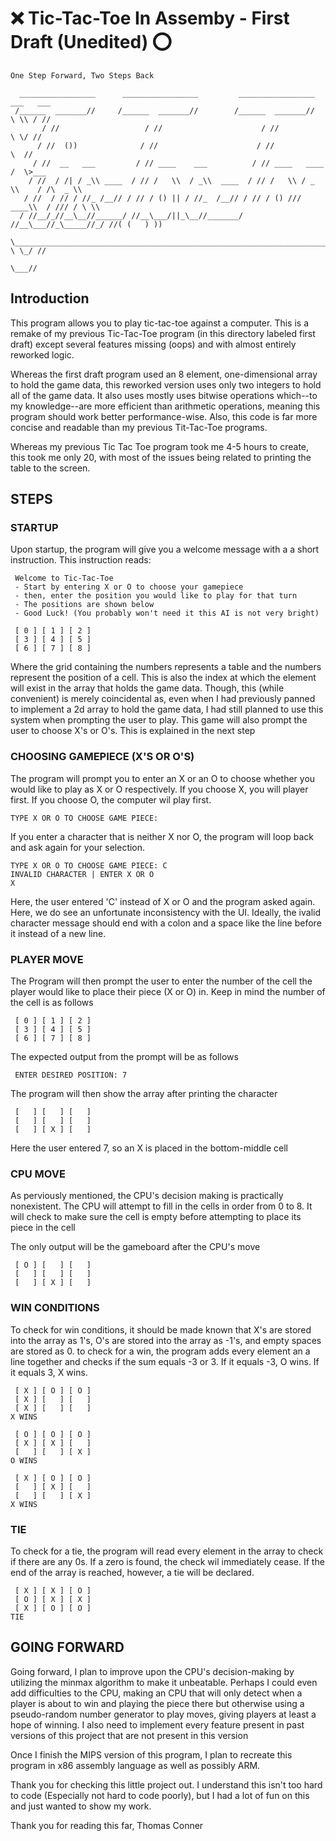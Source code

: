 # :x: Tic-Tac-Toe In Assemby - First Draft (Unedited) :o:

`One Step Forward, Two Steps Back`

      _________________      _________________         _________________      ___   ___
     /______  _______//     /______  _______//        /______  _______//      \ \\ / //
           / //                   / //                      / //               \ \/ //
          / //  ())              / //                      / //                 \  //
         / //  __   ___         / // ____    ___          / // ____   ____      /  \>___
        / //  / /| / _\\ ____  / // /   \\  / _\\  ____  / // /   \\ / _ \\    / /\  _ \\
       / //  / // / //_ /__// / // / () || / //_  /__// / // / () /// ____\\  / /// / \ \\
      / //__/_//__\__//______/ //__\___/||_\__//_______/ //__\___//_\_____//_/ //( (   ) ))
      \_______________________________________________________________________//  \ \_/ //
                                                                                   \___//

## Introduction

This program allows you to play tic-tac-toe against a computer. This is a remake of
my previous Tic-Tac-Toe program (in this directory labeled first draft) except 
several features missing (oops) and with almost entirely reworked logic.

Whereas the first draft program used an 8 element, one-dimensional array to hold the 
game data, this reworked version uses only two integers to hold all of the game data.
It also uses mostly uses bitwise operations which--to my knowledge--are more efficient
than arithmetic operations, meaning this program should work better performance-wise.
Also, this code is far more concise and readable than my previous Tit-Tac-Toe programs.

Whereas my previous Tic Tac Toe program took me 4-5 hours to create, this took me only 20,
with most of the issues being related to printing the table to the screen.
  
## STEPS
  
### STARTUP
  Upon startup, the program will give you a welcome message with a a short instruction.
  This instruction reads:
  
     Welcome to Tic-Tac-Toe
     - Start by entering X or O to choose your gamepiece 
     - then, enter the position you would like to play for that turn 
     - The positions are shown below 
     - Good Luck! (You probably won't need it this AI is not very bright)

     [ 0 ] [ 1 ] [ 2 ]
     [ 3 ] [ 4 ] [ 5 ]
     [ 6 ] [ 7 ] [ 8 ]
     
Where the grid containing the numbers represents a table and the numbers
represent the position of a cell. This is also the index at which the element
will exist in the array that holds the game data. Though, this (while convenient)
is merely coincidental as, even when I had previously panned to implement a 2d array
to hold the game data, I had still planned to use this system when prompting the user 
to play. This game will also prompt the user to choose X's or O's. This is explained
in the next step
  
### CHOOSING GAMEPIECE (X'S OR O'S)
The program will prompt you to enter an X or an O to choose whether you would
like to play as X or O respectively. If you choose X, you will player first. If you
choose O, the computer wil play first.

    TYPE X OR O TO CHOOSE GAME PIECE: 

If you enter a character that is neither X nor O, the program will loop back and ask 
again for your selection.

    TYPE X OR O TO CHOOSE GAME PIECE: C
    INVALID CHARACTER | ENTER X OR O 
    X

Here, the user entered 'C' instead of X or O and the program asked again. Here, we do
see an unfortunate inconsistency with the UI. Ideally, the ivalid character message should
end with a colon and a space like the line before it instead of a new line.

### PLAYER MOVE
The Program will then prompt the user to enter the number of the cell the player would like
to place their piece (X or O) in. Keep in mind the number of the cell is as follows

     [ 0 ] [ 1 ] [ 2 ]
     [ 3 ] [ 4 ] [ 5 ]
     [ 6 ] [ 7 ] [ 8 ]

The expected output from the prompt will be as follows

     ENTER DESIRED POSITION: 7
     
The program will then show the array after printing the character

     [   ] [   ] [   ]
     [   ] [   ] [   ]
     [   ] [ X ] [   ]

Here the user entered 7, so an X is placed in the bottom-middle cell

### CPU MOVE
As perviously mentioned, the CPU's decision making is practically nonexistent.
The CPU will attempt to fill in the cells in order from 0 to 8. It will check
to make sure the cell is empty before attempting to place its piece in the cell

The only output will be the gameboard after the CPU's move

     [ O ] [   ] [   ]
     [   ] [   ] [   ]
     [   ] [ X ] [   ]
     
### WIN CONDITIONS
 To check for win conditions, it should be made known that X's are stored into the array
 as 1's, O's are stored into the array as -1's, and empty spaces are stored as 0. to check
 for a win, the program adds every element an a line together and checks if the sum equals
 -3 or 3. If it equals -3, O wins. If it equals 3, X wins.
 
     [ X ] [ O ] [ O ]
     [ X ] [   ] [   ]
     [ X ] [   ] [   ]
    X WINS
 
     [ O ] [ O ] [ O ]
     [ X ] [ X ] [   ]
     [   ] [   ] [ X ]
    O WINS
    
     [ X ] [ O ] [ O ]
     [   ] [ X ] [   ]
     [   ] [   ] [ X ]
    X WINS
 
### TIE
 To check for a tie, the program will read every element in the array to check if there are
 any 0s. If a zero is found, the check wil immediately cease. If the end of the array is reached,
 however, a tie will be declared.
 
     [ X ] [ X ] [ O ]
     [ O ] [ X ] [ X ]
     [ X ] [ O ] [ O ]
    TIE
    
## GOING FORWARD
Going forward, I plan to improve upon the CPU's decision-making by utilizing the minmax algorithm
to make it unbeatable. Perhaps I could even add difficulties to the CPU, making an CPU that will only
detect when a player is about to win and playing the piece there but otherwise using a pseudo-random 
number generator to play moves, giving players at least a hope of winning. I also need to implement
every feature present in past versions of this project that are not present in this version

Once I finish the MIPS version of this program, I plan to recreate this program in x86 assembly language
as well as possibly ARM.

Thank you for checking this little project out. I understand this isn't too hard to code (Especially 
not hard to code poorly), but I had a lot of fun on this and just wanted to show my work.

Thank you for  reading this far,
Thomas Conner
